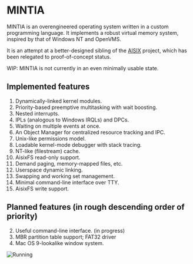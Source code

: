 # MINTIA

MINTIA is an overengineered operating system written in a custom programming
language. It implements a robust virtual memory system, inspired by that of
Windows NT and OpenVMS.

It is an attempt at a better-designed sibling of the [AISIX](http://github.com/limnarch/aisix) project, which has been
relegated to proof-of-concept status.

WIP: MINTIA is not currently in an even minimally usable state.

## Implemented features

1. Dynamically-linked kernel modules.
2. Priority-based preemptive multitasking with wait boosting.
3. Nested interrupts.
4. IPLs (analogous to Windows IRQLs) and DPCs.
5. Waiting on multiple events at once.
6. An Object Manager for centralized resource tracking and IPC.
7. Unix-like permissions model.
8. Loadable kernel-mode debugger with stack tracing.
9. NT-like (filestream) cache.
10. AisixFS read-only support.
11. Demand paging, memory-mapped files, etc.
12. Userspace dynamic linking.
13. Swapping and working set management.
14. Minimal command-line interface over TTY.
15. AisixFS write support.

## Planned features (in rough descending order of priority)

2. Useful command-line interface. (in progress)
3. MBR partition table support; FAT32 driver
4. Mac OS 9-lookalike window system.

![Running](https://raw.githubusercontent.com/limnarch/mintia/main/screenshot.png)
